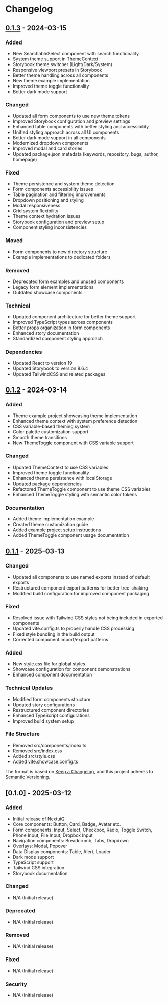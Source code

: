 # Changelog

## [0.1.3] - 2024-03-15

### Added

- New SearchableSelect component with search functionality
- System theme support in ThemeContext
- Storybook theme switcher (Light/Dark/System)
- Responsive viewport presets in Storybook
- Better theme handling across all components
- New theme example implementation
- Improved theme toggle functionality
- Better dark mode support

### Changed

- Updated all form components to use new theme tokens
- Improved Storybook configuration and preview settings
- Enhanced table components with better styling and accessibility
- Unified styling approach across all UI components
- Better dark mode support in all components
- Modernized dropdown components
- Improved modal and card stories
- Updated package.json metadata (keywords, repository, bugs, author, homepage)

### Fixed

- Theme persistence and system theme detection
- Form components accessibility issues
- Table pagination and filtering improvements
- Dropdown positioning and styling
- Modal responsiveness
- Grid system flexibility
- Theme context hydration issues
- Storybook configuration and preview setup
- Component styling inconsistencies

### Moved

- Form components to new directory structure
- Example implementations to dedicated folders

### Removed

- Deprecated form examples and unused components
- Legacy form element implementations
- Outdated showcase components

### Technical

- Updated component architecture for better theme support
- Improved TypeScript types across components
- Better props organization in form components
- Enhanced story documentation
- Standardized component styling approach

### Dependencies

- Updated React to version 19
- Updated Storybook to version 8.6.4
- Updated TailwindCSS and related packages

[0.1.3]: https://github.com/t7ean/nextuiq/releases/tag/v0.1.3

## [0.1.2] - 2024-03-14

### Added

- Theme example project showcasing theme implementation
- Enhanced theme context with system preference detection
- CSS variable-based theming system
- Color palette customization support
- Smooth theme transitions
- New ThemeToggle component with CSS variable support

### Changed

- Updated ThemeContext to use CSS variables
- Improved theme toggle functionality
- Enhanced theme persistence with localStorage
- Updated package dependencies
- Refactored ThemeToggle component to use theme CSS variables
- Enhanced ThemeToggle styling with semantic color tokens

### Documentation

- Added theme implementation example
- Created theme customization guide
- Added example project setup instructions
- Added ThemeToggle component usage documentation

[0.1.2]: https://github.com/t7ean/nextuiq/releases/tag/v0.1.2

## [0.1.1] - 2025-03-13

### Changed

- Updated all components to use named exports instead of default exports
- Restructured component export patterns for better tree-shaking
- Modified build configuration for improved component packaging

### Fixed

- Resolved issue with Tailwind CSS styles not being included in exported components
- Updated vite.config.ts to properly handle CSS processing
- Fixed style bundling in the build output
- Corrected component import/export patterns

### Added

- New style.css file for global styles
- Showcase configuration for component demonstrations
- Enhanced component documentation

### Technical Updates

- Modified form components structure
- Updated story configurations
- Restructured component directories
- Enhanced TypeScript configurations
- Improved build system setup

### File Structure

- Removed src/components/index.ts
- Removed src/index.css
- Added src/style.css
- Added vite.showcase.config.ts

[0.1.1]: https://github.com/t7ean/nextuiq/releases/tag/v0.1.1

The format is based on [Keep a Changelog](https://keepachangelog.com/en/1.0.0/),
and this project adheres to [Semantic Versioning](https://semver.org/spec/v2.0.0.html).

## [0.1.0] - 2025-03-12

### Added

- Initial release of NextuiQ
- Core components: Button, Card, Badge, Avatar etc.
- Form components: Input, Select, Checkbox, Radio, Toggle Switch, Phone Input, File Input, Dropbox Input
- Navigation components: Breadcrumb, Tabs, Dropdown
- Overlays: Modal, Popover
- Data Display components: Table, Alert, Loader
- Dark mode support
- TypeScript support
- Tailwind CSS integration
- Storybook documentation

### Changed

- N/A (Initial release)

### Deprecated

- N/A (Initial release)

### Removed

- N/A (Initial release)

### Fixed

- N/A (Initial release)

### Security

- N/A (Initial release)

[1.0.0]: https://github.com/t7ean/nextuiq/releases/tag/v1.0.0
